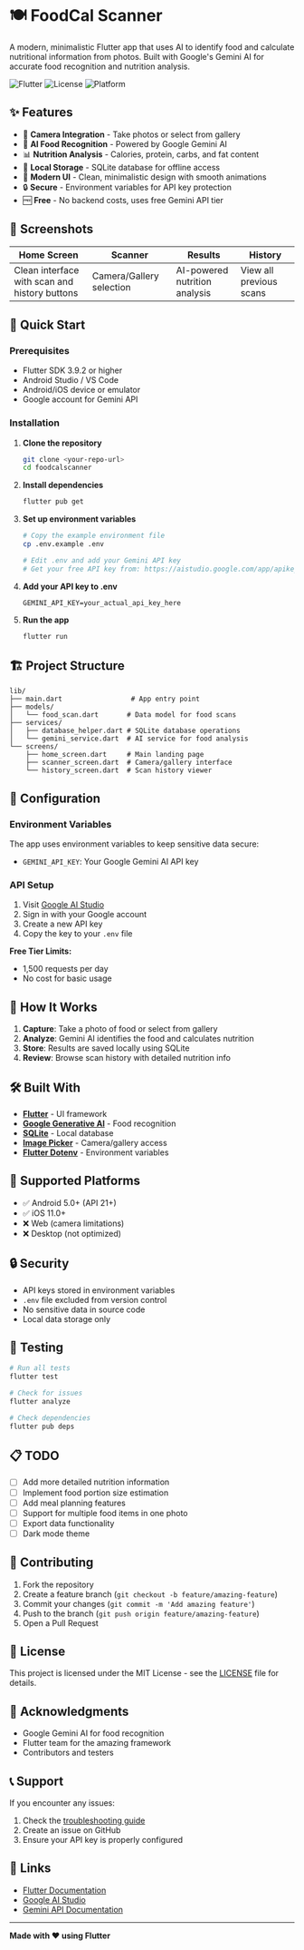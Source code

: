 # 🍽️ FoodCal Scanner

A modern, minimalistic Flutter app that uses AI to identify food and calculate nutritional information from photos. Built with Google's Gemini AI for accurate food recognition and nutrition analysis.

![Flutter](https://img.shields.io/badge/Flutter-3.9.2+-blue.svg)
![License](https://img.shields.io/badge/License-MIT-green.svg)
![Platform](https://img.shields.io/badge/Platform-Android%20%7C%20iOS-lightgrey.svg)

## ✨ Features

- 📸 **Camera Integration** - Take photos or select from gallery
- 🤖 **AI Food Recognition** - Powered by Google Gemini AI
- 📊 **Nutrition Analysis** - Calories, protein, carbs, and fat content
- 💾 **Local Storage** - SQLite database for offline access
- 📱 **Modern UI** - Clean, minimalistic design with smooth animations
- 🔒 **Secure** - Environment variables for API key protection
- 🆓 **Free** - No backend costs, uses free Gemini API tier

## 🎨 Screenshots

| Home Screen                                   | Scanner                  | Results                       | History                 |
| --------------------------------------------- | ------------------------ | ----------------------------- | ----------------------- |
| Clean interface with scan and history buttons | Camera/Gallery selection | AI-powered nutrition analysis | View all previous scans |

## 🚀 Quick Start

### Prerequisites

- Flutter SDK 3.9.2 or higher
- Android Studio / VS Code
- Android/iOS device or emulator
- Google account for Gemini API

### Installation

1. **Clone the repository**

   ```bash
   git clone <your-repo-url>
   cd foodcalscanner
   ```

2. **Install dependencies**

   ```bash
   flutter pub get
   ```

3. **Set up environment variables**

   ```bash
   # Copy the example environment file
   cp .env.example .env

   # Edit .env and add your Gemini API key
   # Get your free API key from: https://aistudio.google.com/app/apikey
   ```

4. **Add your API key to .env**

   ```env
   GEMINI_API_KEY=your_actual_api_key_here
   ```

5. **Run the app**
   ```bash
   flutter run
   ```

## 🏗️ Project Structure

```
lib/
├── main.dart                 # App entry point
├── models/
│   └── food_scan.dart       # Data model for food scans
├── services/
│   ├── database_helper.dart # SQLite database operations
│   └── gemini_service.dart  # AI service for food analysis
└── screens/
    ├── home_screen.dart     # Main landing page
    ├── scanner_screen.dart  # Camera/gallery interface
    └── history_screen.dart  # Scan history viewer
```

## 🔧 Configuration

### Environment Variables

The app uses environment variables to keep sensitive data secure:

- `GEMINI_API_KEY`: Your Google Gemini AI API key

### API Setup

1. Visit [Google AI Studio](https://aistudio.google.com/app/apikey)
2. Sign in with your Google account
3. Create a new API key
4. Copy the key to your `.env` file

**Free Tier Limits:**

- 1,500 requests per day
- No cost for basic usage

## 🎯 How It Works

1. **Capture**: Take a photo of food or select from gallery
2. **Analyze**: Gemini AI identifies the food and calculates nutrition
3. **Store**: Results are saved locally using SQLite
4. **Review**: Browse scan history with detailed nutrition info

## 🛠️ Built With

- **[Flutter](https://flutter.dev/)** - UI framework
- **[Google Generative AI](https://pub.dev/packages/google_generative_ai)** - Food recognition
- **[SQLite](https://pub.dev/packages/sqflite)** - Local database
- **[Image Picker](https://pub.dev/packages/image_picker)** - Camera/gallery access
- **[Flutter Dotenv](https://pub.dev/packages/flutter_dotenv)** - Environment variables

## 📱 Supported Platforms

- ✅ Android 5.0+ (API 21+)
- ✅ iOS 11.0+
- ❌ Web (camera limitations)
- ❌ Desktop (not optimized)

## 🔒 Security

- API keys stored in environment variables
- `.env` file excluded from version control
- No sensitive data in source code
- Local data storage only

## 🧪 Testing

```bash
# Run all tests
flutter test

# Check for issues
flutter analyze

# Check dependencies
flutter pub deps
```

## 📋 TODO

- [ ] Add more detailed nutrition information
- [ ] Implement food portion size estimation
- [ ] Add meal planning features
- [ ] Support for multiple food items in one photo
- [ ] Export data functionality
- [ ] Dark mode theme

## 🤝 Contributing

1. Fork the repository
2. Create a feature branch (`git checkout -b feature/amazing-feature`)
3. Commit your changes (`git commit -m 'Add amazing feature'`)
4. Push to the branch (`git push origin feature/amazing-feature`)
5. Open a Pull Request

## 📄 License

This project is licensed under the MIT License - see the [LICENSE](LICENSE) file for details.

## 🙏 Acknowledgments

- Google Gemini AI for food recognition
- Flutter team for the amazing framework
- Contributors and testers

## 📞 Support

If you encounter any issues:

1. Check the [troubleshooting guide](SETUP_INSTRUCTIONS.md)
2. Create an issue on GitHub
3. Ensure your API key is properly configured

## 🔗 Links

- [Flutter Documentation](https://docs.flutter.dev/)
- [Google AI Studio](https://aistudio.google.com/)
- [Gemini API Documentation](https://ai.google.dev/docs)

---

**Made with ❤️ using Flutter**
